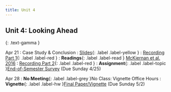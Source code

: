 ```yaml
---
title: Unit 4
---
```


## Unit 4: Looking Ahead
{: .text-gamma }


Apr 21
: Case Study & Conclusion
  : [Slides](https://docs.google.com/presentation/d/1ekfJsT0_wlxB-YzS3sVmliFMbdxeGYKMWs-VOFGPSJA/edit?usp=sharing){: .label .label-yellow }
  : [Recording Part 1](https://www.youtube.com/watch?v=U-VBNfuCBB4){: .label .label-red }
: **Readings**{: .label .label-read } [McKiernan et al. 2016](https://www.ncbi.nlm.nih.gov/pmc/articles/PMC4973366/)
  : [Recording Part 2](https://www.youtube.com/watch?v=lF2npQy3jP4){: .label .label-red }
: **Assignment**{: .label .label-topic }[End-of-Semester Survey](https://bcourses.berkeley.edu/courses/1502254/quizzes/2355262) (Due Sunday 4/25)


Apr 28
: **No Meeting**{: .label .label-grey }No Class: Vignette Office Hours
: **Vignette**{: .label .label-hw }[Final Paper/Vignette](https://bcourses.berkeley.edu/courses/1502254/assignments/8260076) (Due Sunday 5/2)
